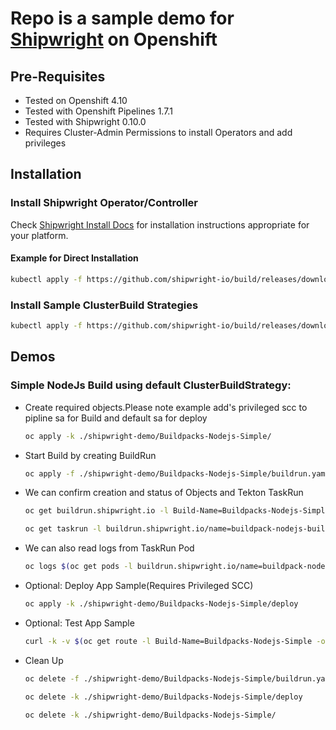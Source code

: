 # Repo is a sample demo for [Shipwright](https://shipwright.io/) on Openshift

## Pre-Requisites

- Tested on Openshift 4.10
- Tested with Openshift Pipelines 1.7.1
- Tested with Shipwright 0.10.0
- Requires Cluster-Admin Permissions to install Operators and add privileges

## Installation

### Install Shipwright Operator/Controller

Check [Shipwright Install Docs](https://shipwright.io/docs/getting-started/installation/) for installation instructions appropriate for your platform.

#### Example for Direct Installation

```bash
kubectl apply -f https://github.com/shipwright-io/build/releases/download/v0.10.0/release.yaml
```

### Install Sample ClusterBuild Strategies

```bash
kubectl apply -f https://github.com/shipwright-io/build/releases/download/v0.10.0/sample-strategies.yaml
```

## Demos

### Simple NodeJs Build using default ClusterBuildStrategy:

- Create required objects.Please note example add's privileged scc to pipline sa for Build and default sa for deploy

  ```bash
  oc apply -k ./shipwright-demo/Buildpacks-Nodejs-Simple/
  ```

- Start Build by creating BuildRun

  ```bash
  oc apply -f ./shipwright-demo/Buildpacks-Nodejs-Simple/buildrun.yaml
  ```

- We can confirm creation and status of Objects and Tekton TaskRun

  ```bash
  oc get buildrun.shipwright.io -l Build-Name=Buildpacks-Nodejs-Simple

  oc get taskrun -l buildrun.shipwright.io/name=buildpack-nodejs-buildrun-demo -n buildpacks-nodejs-simple
  ```

- We can also read logs from TaskRun Pod

  ```bash
  oc logs $(oc get pods -l buildrun.shipwright.io/name=buildpack-nodejs-buildrun-demo -o name) --all-containers
  ```

- Optional: Deploy App Sample(Requires Privileged SCC)

  ```bash
  oc apply -k ./shipwright-demo/Buildpacks-Nodejs-Simple/deploy
  ```

- Optional: Test App Sample

  ```bash
  curl -k -v $(oc get route -l Build-Name=Buildpacks-Nodejs-Simple -o jsonpath='{.items[0].spec.host}')
  ```

- Clean Up

  ```bash
  oc delete -f ./shipwright-demo/Buildpacks-Nodejs-Simple/buildrun.yaml

  oc delete -k ./shipwright-demo/Buildpacks-Nodejs-Simple/deploy

  oc delete -k ./shipwright-demo/Buildpacks-Nodejs-Simple/

  ```
